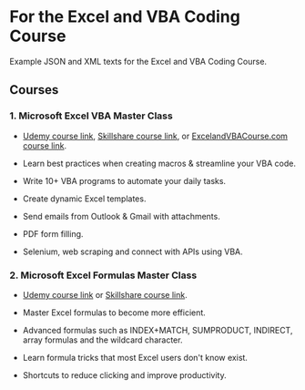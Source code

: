 # For the Excel and VBA Coding Course

Example JSON and XML texts for the Excel and VBA Coding Course.

## **Courses**

### **1. Microsoft Excel VBA Master Class**

* [Udemy course link](https://www.udemy.com/course/excel-vba-from-beginner-to-hero-real-world-business-examples/?referralCode=61E43563490B07A7FA40), [Skillshare course link](https://www.skillshare.com/site/join?teacherRef=907116192&sku=744128220), or [ExcelandVBACourse.com course link](https://excelandvbacourse.com/courses/excel-and-vba-course/).

* Learn best practices when creating macros & streamline your VBA code.

* Write 10+ VBA programs to automate your daily tasks.

* Create dynamic Excel templates.

* Send emails from Outlook & Gmail with attachments.

* PDF form filling.

* Selenium, web scraping and connect with APIs using VBA.

### **2. Microsoft Excel Formulas Master Class**

* [Udemy course link](https://www.udemy.com/course/advanced-excel-formulas-shortcuts-and-excel-efficiency-tips/?referralCode=C488D4762ED444C7FF09) or [Skillshare course link](https://www.skillshare.com/site/join?teacherRef=907116192&sku=668281701).

* Master Excel formulas to become more efficient.

* Advanced formulas such as INDEX+MATCH, SUMPRODUCT, INDIRECT, array formulas and the wildcard character.

* Learn formula tricks that most Excel users don't know exist.

* Shortcuts to reduce clicking and improve productivity.
